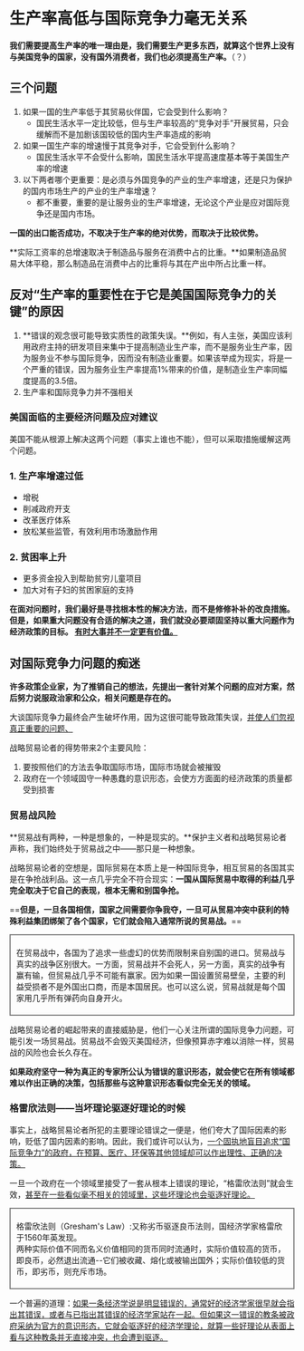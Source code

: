 # 生产率高低与国际竞争力毫无关系

**我们需要提高生产率的唯一理由是，我们需要生产更多东西，就算这个世界上没有与美国竞争的国家，没有国外消费者，我们也必须提高生产率。**（？）

## 三个问题

1. 如果一国的生产率低于其贸易伙伴国，它会受到什么影响？
   - 国民生活水平一定比较低，但与生产率较高的“竞争对手”开展贸易，只会缓解而不是加剧该国较低的国内生产率造成的影响
2. 如果一国生产率的增速慢于其竞争对手，它会受到什么影响？
   - 国民生活水平不会受什么影响，国民生活水平提高速度基本等于美国生产率的增速
3. 以下两者哪个更重要：是必须与外国竞争的产业的生产率增速，还是只为保护的国内市场生产的产业的生产率增速？
   - 都不重要，重要的是让服务业的生产率增速，无论这个产业是应对国际竞争还是国内市场。

**一国的出口能否成功，不取决于生产率的绝对优势，而取决于比较优势。**

**实际工资率的总增速取决于制造品与服务在消费中占的比重。**如果制造品贸易大体平稳，那么制造品在消费中占的比重将与其在产出中所占比重一样。

## 反对“生产率的重要性在于它是美国国际竞争力的关键”的原因

1. **错误的观念很可能导致实质性的政策失误。**例如，有人主张，美国应该利用政府主持的研发项目来集中于提高制造业生产率，而不是服务业生产率，因为服务业不参与国际竞争，因而没有制造业重要。如果该举成为现实，将是一个严重的错误，因为服务业生产率提高1%带来的价值，是制造业生产率同幅度提高的3.5倍。
2. 生产率和国际竞争力并不强相关

### 美国面临的主要经济问题及应对建议

美国不能从根源上解决这两个问题（事实上谁也不能），但可以采取措施缓解这两个问题。

### 1. 生产率增速过低

- 增税
- 削减政府开支
- 改革医疗体系
- 放松某些监管，有效利用市场激励作用

### 2. 贫困率上升

- 更多资金投入到帮助贫穷儿童项目
- 加大对有子妇的贫困家庭的支持

**在面对问题时，我们最好是寻找根本性的解决方法，而不是修修补补的改良措施。但是，如果重大问题没有合适的解决之道，我们就没必要顽固坚持以重大问题作为经济政策的目标。 <u>有时大事并不一定更有价值。</u>**

## 对国际竞争力问题的痴迷

**许多政策企业家，为了推销自己的想法，先提出一套针对某个问题的应对方案，然后努力说服政治家和公众，相关问题是存在的。**

大谈国际竞争力最终会产生破坏作用，因为这很可能导致政策失误，<u>并使人们忽视真正重要的问题、</u>

战略贸易论者的得势带来2个主要风险：

1. 要按照他们的方法去争取国际市场，国际市场就会被摧毁
2. 政府在一个领域固守一种愚蠢的意识形态，会使方方面面的经济政策的质量都受到损害

### 贸易战风险

**贸易战有两种，一种是想象的，一种是现实的。**保护主义者和战略贸易论者声称，我们始终处于贸易战之中——那只是一种想象。

战略贸易论者的空想是，国际贸易在本质上是一种国际竞争，相互贸易的各国其实是在争抢战利品。这一点几乎完全不符合现实：**一国从国际贸易中取得的利益几乎完全取决于它自己的表现，根本无需和别国争抢。**

==**但是，一旦各国相信，国家之间需要你争我夺，一旦可从贸易冲突中获利的特殊利益集团绑架了各个国家，它们就会陷入通常所说的贸易战。**==

<div style = "border:2px solid grey;padding:20px 10px;">
在贸易战中，各国为了追求一些虚幻的优势而限制来自别国的进口。贸易战与真实的战争区别很大。一方面，贸易战并不会死人，另一方面，真实的战争有赢有输，但贸易战几乎不可能有赢家。因为如果一国设置贸易壁垒，主要的利益受损者不是外国出口商，而是本国居民。也可以这么说，贸易战就是每个国家用几乎所有弹药向自身开火。
</div>

战略贸易论者的崛起带来的直接威胁是，他们一心关注所谓的国际竞争力问题，可能引发一场贸易战。贸易战不会毁灭美国经济，但像预算赤字难以消除一样，贸易战的风险也会长久存在。

**如果政府坚守一种为真正的专家所公认为错误的意识形态，就会使它在所有领域都难以作出正确的决策，包括那些与这种意识形态看似完全无关的领域。**

### 格雷欣法则——当坏理论驱逐好理论的时候

事实上，战略贸易论者所犯的主要理论错误之一便是，他们夸大了国际因素的影响，贬低了国内因素的影响。因此，我们或许可以认为，<u>一个固执地盲目追求“国际竞争力”的政府，在预算、医疗、环保等其他领域却可以作出理性、正确的决策。</u>

一旦一个政府在一个领域里接受了一套从根本上错误的理论，“格雷欣法则”就会生效，<u>甚至在一些看似毫不相关的领域里，这些坏理论也会驱逐好理论。</u>

<div style = "border:2px solid grey;padding:20px 10px;">
    格雷欣法则（Gresham's Law）:又称劣币驱逐良币法则，国经济学家格雷欣于1560年英发现。</br>
	两种实际价值不同而名义价值相同的货币同时流通时，实际价值较高的货币，即良币，必然退出流通--它们被收藏、熔化或被输出国外；实际价值较低的货币，即劣币，则充斥市场。
</div>

一个普遍的道理：<u>如果一条经济学说是明显错误的，通常好的经济学家很早就会指出其错误，或者与已指出其错误的经济学家站在一起。但如果这一错误的教条被政府采纳为官方的意识形态，它就会驱逐好的经济学理论，就算一些好理论从表面上看与这种教条并无直接冲突，也会遭到驱逐。</u>

